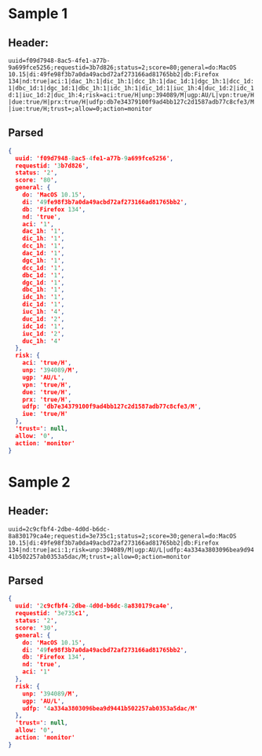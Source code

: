 
# Sample 1

## Header:
`uuid=f09d7948-8ac5-4fe1-a77b-9a699fce5256;requestid=3b7d826;status=2;score=80;general=do:MacOS 10.15|di:49fe98f3b7a0da49acbd72af273166ad81765bb2|db:Firefox 134|nd:true|aci:1|dac_1h:1|dic_1h:1|dcc_1h:1|dac_1d:1|dgc_1h:1|dcc_1d:1|dbc_1d:1|dgc_1d:1|dbc_1h:1|idc_1h:1|dic_1d:1|iuc_1h:4|duc_1d:2|idc_1d:1|iuc_1d:2|duc_1h:4;risk=aci:true/H|unp:394089/M|ugp:AU/L|vpn:true/H|due:true/H|prx:true/H|udfp:db7e34379100f9ad4bb127c2d1587adb77c8cfe3/M|iue:true/H;trust=;allow=0;action=monitor`

## Parsed 
```json
{
  uuid: 'f09d7948-8ac5-4fe1-a77b-9a699fce5256',
  requestid: '3b7d826',
  status: '2',
  score: '80',
  general: {
    do: 'MacOS 10.15',
    di: '49fe98f3b7a0da49acbd72af273166ad81765bb2',
    db: 'Firefox 134',
    nd: 'true',
    aci: '1',
    dac_1h: '1',
    dic_1h: '1',
    dcc_1h: '1',
    dac_1d: '1',
    dgc_1h: '1',
    dcc_1d: '1',
    dbc_1d: '1',
    dgc_1d: '1',
    dbc_1h: '1',
    idc_1h: '1',
    dic_1d: '1',
    iuc_1h: '4',
    duc_1d: '2',
    idc_1d: '1',
    iuc_1d: '2',
    duc_1h: '4'
  },
  risk: {
    aci: 'true/H',
    unp: '394089/M',
    ugp: 'AU/L',
    vpn: 'true/H',
    due: 'true/H',
    prx: 'true/H',
    udfp: 'db7e34379100f9ad4bb127c2d1587adb77c8cfe3/M',
    iue: 'true/H'
  },
  'trust=': null,
  allow: '0',
  action: 'monitor'
}
```

# Sample 2

## Header:
`uuid=2c9cfbf4-2dbe-4d0d-b6dc-8a830179ca4e;requestid=3e735c1;status=2;score=30;general=do:MacOS 10.15|di:49fe98f3b7a0da49acbd72af273166ad81765bb2|db:Firefox 134|nd:true|aci:1;risk=unp:394089/M|ugp:AU/L|udfp:4a334a3803096bea9d9441b502257ab0353a5dac/M;trust=;allow=0;action=monitor`

## Parsed 
```json
{
  uuid: '2c9cfbf4-2dbe-4d0d-b6dc-8a830179ca4e',
  requestid: '3e735c1',
  status: '2',
  score: '30',
  general: {
    do: 'MacOS 10.15',
    di: '49fe98f3b7a0da49acbd72af273166ad81765bb2',
    db: 'Firefox 134',
    nd: 'true',
    aci: '1'
  },
  risk: {
    unp: '394089/M',
    ugp: 'AU/L',
    udfp: '4a334a3803096bea9d9441b502257ab0353a5dac/M'
  },
  'trust=': null,
  allow: '0',
  action: 'monitor'
}
```


